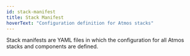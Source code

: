 ```yaml
---
id: stack-manifest
title: Stack Manifest
hoverText: "Configuration definition for Atmos stacks"
---
```

Stack manifests are YAML files in which the configuration for all Atmos stacks and components are defined.

